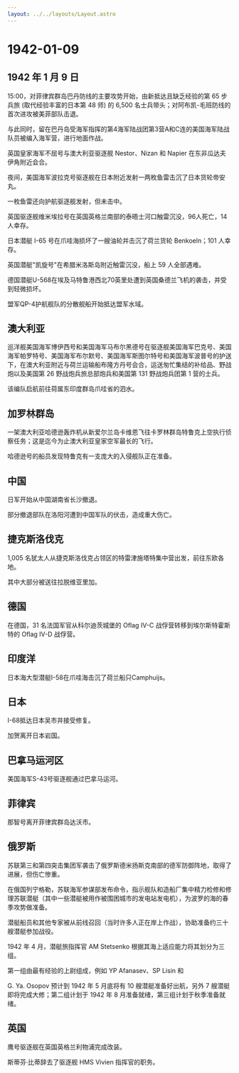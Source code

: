 ```yaml
---
layout: ../../layouts/Layout.astro
---
```


# 1942-01-09

## 1942 年 1 月 9 日

15:00，对菲律宾群岛巴丹防线的主要攻势开始，由新抵达且缺乏经验的第 65
步兵旅 (取代经验丰富的日本第 48 师) 的 6,500
名士兵带头；对阿布凯-毛班防线的首次进攻被美菲部队击退。

与此同时，留在巴丹岛受海军指挥的第4海军陆战团第3营A和C连的美国海军陆战队员被编入海军营，进行地面作战。

英国皇家海军不屈号与澳大利亚驱逐舰 Nestor、Nizan 和 Napier
在东非瓜达夫伊角附近会合。

夜间，美国海军波拉克号驱逐舰在日本附近发射一两枚鱼雷击沉了日本货轮帝安丸。

一枚鱼雷还向护航驱逐舰发射，但未击中。

英国驱逐舰维米埃拉号在英国英格兰南部的泰晤士河口触雷沉没，96人死亡，14人幸存。

日本潜艇 I-65 号在爪哇海损坏了一艘油轮并击沉了荷兰货轮 Benkoeln；101
人幸存。

英国潜艇"凯旋号"在希腊米洛斯岛附近触雷沉没，船上 59 人全部遇难。

德国潜艇U-568在埃及马特鲁港西北70英里处遭到英国桑德兰飞机的袭击，并受到轻微损坏。

盟军QP-4护航舰队的分散舰船开始抵达盟军水域。

## 澳大利亚

巡洋舰美国海军博伊西号和美国海军马布尔黑德号在驱逐舰美国海军巴克号、美国海军帕罗特号、美国海军布尔默号、美国海军斯图尔特号和美国海军波普号的护送下，在澳大利亚附近与荷兰运输船布隆方丹号会合，运送匆忙集结的补给品、野战炮以及美国第
26 野战炮兵旅总部炮兵和美国第 131 野战炮兵团第 1 营的士兵。

该编队启航前往荷属东印度群岛爪哇省的泗水。

## 加罗林群岛

一架澳大利亚哈德逊轰炸机从新爱尔兰岛卡维恩飞往卡罗林群岛特鲁克上空执行侦察任务；这是迄今为止澳大利亚皇家空军最长的飞行。

哈德逊号的船员发现特鲁克有一支庞大的入侵舰队正在准备。

## 中国

日军开始从中国湖南省长沙撤退。

部分撤退部队在洛阳河遭到中国军队的伏击，造成重大伤亡。

## 捷克斯洛伐克

1,005
名犹太人从捷克斯洛伐克占领区的特雷津施塔特集中营出发，前往东欧各地。

其中大部分被送往拉脱维亚里加。

## 德国

在德国，31 名法国军官从科尔迪茨城堡的 Oflag IV-C
战俘营转移到埃尔斯特霍斯特的 Oflag IV-D 战俘营。

## 印度洋

日本海大型潜艇I-58在爪哇海击沉了荷兰船只Camphuijs。

## 日本

I-68抵达日本吴市并接受修复。

加贺离开日本岩国。

## 巴拿马运河区

美国海军S-43号驱逐舰通过巴拿马运河。

## 菲律宾

那智号离开菲律宾群岛达沃市。

## 俄罗斯

苏联第三和第四突击集团军袭击了俄罗斯德米扬斯克南部的德军防御阵地，取得了进展，但伤亡惨重。

在俄国列宁格勒，苏联海军参谋部发布命令，指示舰队和造船厂集中精力检修和修理苏联潜艇（其中一些潜艇被用作被围困城市的发电站发电机），为波罗的海的春季攻势做准备。

潜艇船员和其他专家被从前线召回（当时许多人正在岸上作战），协助准备约三十艘潜艇参加战役。

1942 年 4 月，潜艇旅指挥官 AM Stetsenko
根据其海上适应能力将其划分为三组。

第一组由最有经验的上尉组成，例如 YP Afanasev、SP Lisin 和

G. Ya. Osopov 预计到 1942 年 5 月底将有 10 艘潜艇准备好出航，另外 7
艘潜艇即将完成大修；第二组计划于 1942 年 8
月准备就绪，第三组计划于秋季准备就绪。

## 英国

鹰号驱逐舰在英国英格兰利物浦完成改装。

斯蒂芬·比蒂辞去了驱逐舰 HMS Vivien 指挥官的职务。
